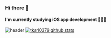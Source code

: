 

###  Hi there 👋
#### I'm currently studying iOS app development 🙇🏻‍♂️
![header](https://capsule-render.vercel.app/api?type=soft&color=A38A0A&height=50&section=header&text=iOS%20Developer&fontSize=30&animation=fadeIn&fontAlign=14.5&textBg=false&fontAlignY=55&fontColor=ffffff)
[![tksrl0379 github stats](https://github-readme-stats.vercel.app/api?username=tksrl0379&show_icons=true&bg_color=F0CD1D&text_color=ffffff&icon_color=877208&title_color=574905&disable_animations=false)](https://github.com/anuraghazra/github-readme-stats)
<!--
**tksrl0379/tksrl0379** is a ✨ _special_ ✨ repository because its `README.md` (this file) appears on your GitHub profile.

Here are some ideas to get you started:

- 🔭 I’m currently working on ...
- 🌱 I’m currently learning ...
- 👯 I’m looking to collaborate on ...
- 🤔 I’m looking for help with ...
- 💬 Ask me about ...
- 📫 How to reach me: ...
- 😄 Pronouns: ...
- ⚡ Fun fact: ...
-->
